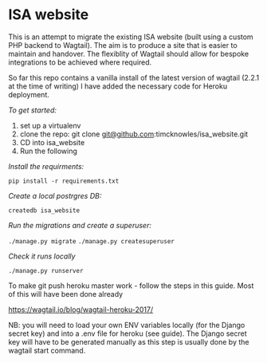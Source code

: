 # ISA website

This is an attempt to migrate the existing ISA website (built using a custom PHP backend to Wagtail). The aim is to produce a site that is easier to maintain and handover.
The flexiblity of Wagtail should allow for bespoke integrations to be achieved where required.


So far this repo contains a vanilla install of the latest version of wagtail (2.2.1 at the time of writing)
I have added the necessary code for Heroku deployment.

*To get started:*

1. set up a virtualenv
1. clone the repo: git clone git@github.com:timcknowles/isa_website.git
1. CD into isa_website
1. Run the following

*Install the requirments:*

`pip install -r requirements.txt`

*Create a local postrgres DB:*

`createdb isa_website`

*Run the migrations and create a superuser:*

`./manage.py migrate`
`./manage.py createsuperuser`

*Check it runs locally*

`./manage.py runserver`

To make git push heroku master work - follow the steps in this guide. Most of this will have been done already

https://wagtail.io/blog/wagtail-heroku-2017/

NB: you will need to load your own ENV variables locally (for the Django secret key) and into a .env file for heroku (see guide).  The Django secret key will have to be generated manually as this step is usually done by the wagtail start command.
